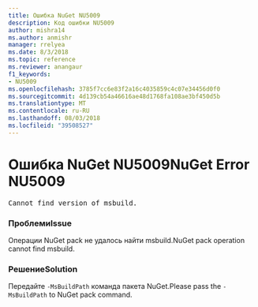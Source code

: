 ```yaml
---
title: Ошибка NuGet NU5009
description: Код ошибки NU5009
author: mishra14
ms.author: anmishr
manager: rrelyea
ms.date: 8/3/2018
ms.topic: reference
ms.reviewer: anangaur
f1_keywords:
- NU5009
ms.openlocfilehash: 3785f7cc6e83f2a16c4035859c4c07e34456d0f0
ms.sourcegitcommit: 4d139cb54a46616ae48d1768fa108ae3bf450d5b
ms.translationtype: MT
ms.contentlocale: ru-RU
ms.lasthandoff: 08/03/2018
ms.locfileid: "39508527"
---
```

# <a name="nuget-error-nu5009"></a><span data-ttu-id="8f265-103">Ошибка NuGet NU5009</span><span class="sxs-lookup"><span data-stu-id="8f265-103">NuGet Error NU5009</span></span>
<pre>Cannot find version of msbuild.</pre>

### <a name="issue"></a><span data-ttu-id="8f265-104">Проблеми</span><span class="sxs-lookup"><span data-stu-id="8f265-104">Issue</span></span>

<span data-ttu-id="8f265-105">Операции NuGet pack не удалось найти msbuild.</span><span class="sxs-lookup"><span data-stu-id="8f265-105">NuGet pack operation cannot find msbuild.</span></span>


### <a name="solution"></a><span data-ttu-id="8f265-106">Решение</span><span class="sxs-lookup"><span data-stu-id="8f265-106">Solution</span></span>

<span data-ttu-id="8f265-107">Передайте `-MsBuildPath` команда пакета NuGet.</span><span class="sxs-lookup"><span data-stu-id="8f265-107">Please pass the `-MsBuildPath` to NuGet pack command.</span></span>

